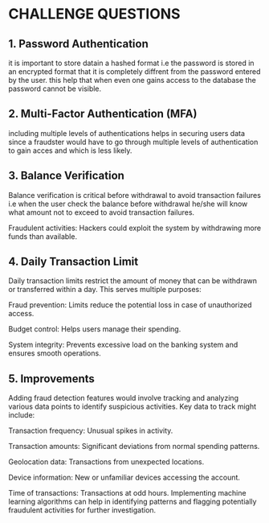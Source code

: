 # CHALLENGE QUESTIONS

## 1. Password Authentication
 it is important to store datain a hashed format i.e the password is stored in an encrypted format that it is completely diffrent from the password entered by the user. this help that when even one gains access to the database the password cannot be visible.

 ## 2. Multi-Factor Authentication (MFA)
 including multiple levels of authentications helps in securing users data since a fraudster would have to go through multiple levels of authentication to gain acces and which is less likely.

 ## 3. Balance Verification
 Balance verification is critical before withdrawal to avoid transaction failures i.e when the user check the balance before withdrawal he/she will know what amount not to exceed to avoid transaction failures.

 Fraudulent activities: Hackers could exploit the system by withdrawing more funds than available.

 ## 4. Daily Transaction Limit
 Daily transaction limits restrict the amount of money that can be withdrawn or transferred within a day. This serves multiple purposes:

 Fraud prevention: Limits reduce the potential loss in case of unauthorized access.

 Budget control: Helps users manage their spending.

 System integrity: Prevents excessive load on the banking system and ensures smooth operations.

 ## 5. Improvements
 Adding fraud detection features would involve tracking and analyzing various data points to identify suspicious activities. Key data to track might include:

 Transaction frequency: Unusual spikes in activity.

 Transaction amounts: Significant deviations from normal spending patterns.

 Geolocation data: Transactions from unexpected locations.

 Device information: New or unfamiliar devices accessing the account.

 Time of transactions: Transactions at odd hours. Implementing machine learning algorithms can help in identifying patterns and flagging potentially fraudulent activities for further investigation.
  
